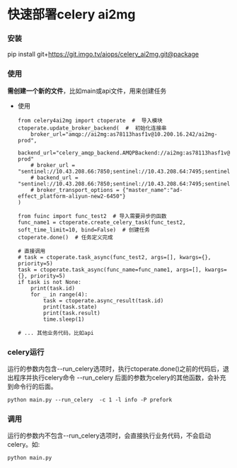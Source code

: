 # 快速部署celery ai2mg

### 安装
pip install git+https://git.imgo.tv/aiops/celery_ai2mg.git@package

### 使用

**需创建一个新的文件**，比如main或api文件，用来创建任务

- 使用
    ```
    from celery4ai2mg import ctoperate  #  导入模块
    ctoperate.update_broker_backend(  #  初始化连接串
        broker_url="amqp://ai2mg:as78113hasf1v@10.200.16.242/ai2mg-prod",  
        backend_url="celery_amqp_backend.AMQPBackend://ai2mg:as78113hasf1v@10.200.16.242/ai2mg-prod"
        # broker_url = "sentinel://10.43.208.66:7850;sentinel://10.43.208.64:7495;sentinel://10.43.208.65:7493;",
        # backend_url = "sentinel://10.43.208.66:7850;sentinel://10.43.208.64:7495;sentinel://10.43.208.65:7493;",
        # broker_transport_options = {"master_name":"ad-effect_platform-aliyun-new2-6450"}
    )

    from fuinc import func_test2  # 导入需要异步的函数
    func_name1 = ctoperate.create_celery_task(func_test2, soft_time_limit=10, bind=False)  # 创建任务
    ctoperate.done()  # 任务定义完成

    # 直接调用
    # task = ctoperate.task_async(func_test2, args=[], kwargs={}, priority=5)
    task = ctoperate.task_async(func_name=func_name1, args=[], kwargs={}, priority=5)
    if task is not None:
        print(task.id)
        for _ in range(4):
            task = ctoperate.async_result(task.id)
            print(task.state)
            print(task.result)
            time.sleep(1)

    # ... 其他业务代码，比如api
    ```

### celery运行
运行的参数内包含--run_celery选项时，执行ctoperate.done()之前的代码后，退出程序并执行celery命令
--run_celery 后面的参数为celery的其他函数，会补充到命令行的后面。
```
python main.py --run_celery  -c 1 -l info -P prefork
```
### 调用
运行的参数内不包含--run_celery选项时，会直接执行业务代码，不会启动celery。如:
```
python main.py
```
